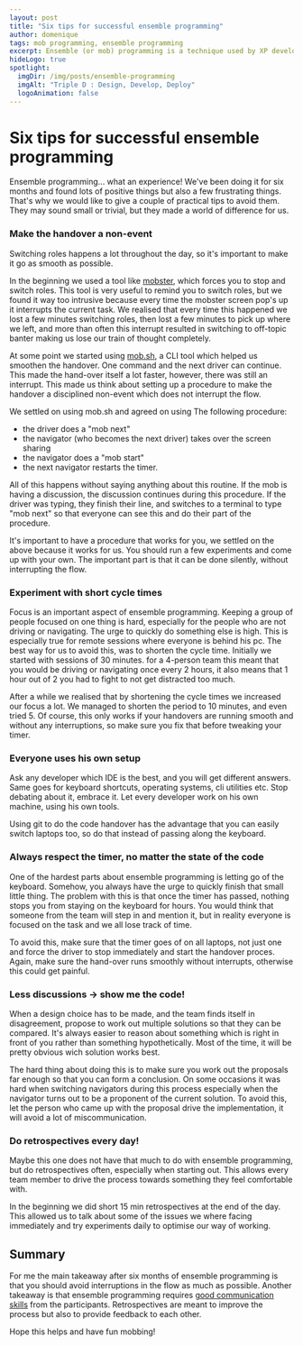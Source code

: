 ```yaml
---
layout: post
title: "Six tips for successful ensemble programming"
author: domenique
tags: mob programming, ensemble programming
excerpt: Ensemble (or mob) programming is a technique used by XP developers to improve a teams productivity and knowledge by working closely together. This post provides a few tips that we learned after doing ensemble programming for about 6 months.
hideLogo: true
spotlight:
  imgDir: /img/posts/ensemble-programming
  imgAlt: "Triple D : Design, Develop, Deploy"
  logoAnimation: false
---
```

# Six tips for successful ensemble programming
Ensemble programming... what an experience! We've been doing it for six months and found lots of positive things but also a few frustrating things. That's why we would like to give a couple of practical tips to avoid them. They may sound small or trivial, but they made a world of difference for us.

### Make the handover a non-event
Switching roles happens a lot throughout the day, so it's important to make it go as smooth as possible. 

In the beginning we used a tool like [mobster](http://mobster.cc), which forces you to stop and switch roles. This tool is very useful to remind you to switch roles, but we found it way too intrusive because every time the mobster screen pop's up it interrupts the current task. We realised that every time this happened we lost a few minutes switching roles, then lost a few minutes to pick up where we left, and more than often this interrupt resulted in switching to off-topic banter making us lose our train of thought completely.

At some point we started using [mob.sh](https://mob.sh), a CLI tool which helped us smoothen the handover. One command and the next driver can continue. This made the hand-over itself a lot faster, however, there was still an interrupt. This made us think about setting up a procedure to make the handover a disciplined non-event which does not interrupt the flow. 

We settled on using mob.sh and agreed on using The following procedure:
* the driver does a "mob next"
* the navigator (who becomes the next driver) takes over the screen sharing
* the navigator does a "mob start"
* the next navigator restarts the timer.

All of this happens without saying anything about this routine. If the mob is having a discussion, the discussion continues during this procedure. If the driver was typing, they finish their line, and switches to a terminal to type "mob next" so that everyone can see this and do their part of the procedure.

It's important to have a procedure that works for you, we settled on the above because it works for us. You should run a few experiments and come up with your own. The important part is that it can be done silently, without interrupting the flow.

### Experiment with short cycle times
Focus is an important aspect of ensemble programming. Keeping a group of people focused on one thing is hard, especially for the people who are not driving or navigating. The urge to quickly do something else is high. This is especially true for remote sessions where everyone is behind his pc. The best way for us to avoid this, was to shorten the cycle time. Initially we started with sessions of 30 minutes. for a 4-person team this meant that you would be driving or navigating once every 2 hours, it also means that 1 hour out of 2 you had to fight to not get distracted too much. 

After a while we realised that by shortening the cycle times we increased our focus a lot. We managed to shorten the period to 10 minutes, and even tried 5. Of course, this only works if your handovers are running smooth and without any interruptions, so make sure you fix that before tweaking your timer.

### Everyone uses his own setup
Ask any developer which IDE is the best, and you will get different answers. Same goes for keyboard shortcuts, operating systems, cli utilities etc. Stop debating about it, embrace it. Let every developer work on his own machine, using his own tools. 

Using git to do the code handover has the advantage that you can easily switch laptops too, so do that instead of passing along the keyboard.

### Always respect the timer, no matter the state of the code
One of the hardest parts about ensemble programming is letting go of the keyboard. Somehow, you always have the urge to quickly finish that small little thing. The problem with this is that once the timer has passed, nothing stops you from staying on the keyboard for hours. You would think that someone from the team will step in and mention it, but in reality everyone is focused on the task and we all lose track of time. 

To avoid this, make sure that the timer goes of on all laptops, not just one and force the driver to stop immediately and start the handover proces. Again, make sure the hand-over runs smoothly without interrupts, otherwise this could get painful. 

### Less discussions -> show me the code!
When a design choice has to be made, and the team finds itself in disagreement, propose to work out multiple solutions so that they can be compared. It's always easier to reason about something which is right in front of you rather than something hypothetically. Most of the time, it will be pretty obvious wich solution works best.

The hard thing about doing this is to make sure you work out the proposals far enough so that you can form a conclusion. On some occasions it was hard when switching navigators during this process especially when the navigator turns out to be a proponent of the current solution. To avoid this, let the person who came up with the proposal drive the implementation, it will avoid a lot of miscommunication. 

### Do retrospectives every day!
Maybe this one does not have that much to do with ensemble programming, but do retrospectives often, especially when starting out. This allows every team member to drive the process towards something they feel comfortable with. 

In the beginning we did short 15 min retrospectives at the end of the day. This allowed us to talk about some of the issues we where facing immediately and try experiments daily to optimise our way of working.

## Summary
For me the main takeaway after six months of ensemble programming is that you should avoid interruptions in the flow as much as possible. Another takeaway is that ensemble programming requires [good communication skills](/12/09/2019/communication-as-a-skill/) from the participants. Retrospectives are meant to improve the process but also to provide feedback to each other. 

Hope this helps and have fun mobbing!
